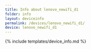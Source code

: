 ```yaml
---
title: Info about lenovo_newifi_d1
folder: info
layout: deviceinfo
permalink: /devices/lenovo_newifi_d1/
device: lenovo_newifi_d1
---
```

{% include templates/device_info.md %}
